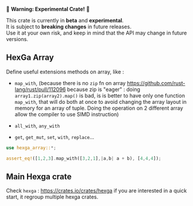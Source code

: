 🚧 **Warning: Experimental Crate!** 🚧

This crate is currently in **beta** and **experimental**.  
It is subject to **breaking changes** in future releases.  
Use it at your own risk, and keep in mind that the API may change in future versions.


## HexGa Array

Define useful extensions methods on array, like :
-  `map_with`, (because there is no `zip` fn on array <https://github.com/rust-lang/rust/pull/112096> because zip is "eager" : doing `array1.zip(array2).map()` is bad, is is better to have only one function `map_with`, that will do both at once to avoid changing the array layout in memory for an array of tuple. Doing the operation on 2 different array allow the compiler to use SIMD instruction)

- `all_with`, `any_with`
- `get`, `get_mut`, `set`, `with`, `replace`...

```rust
use hexga_array::*;

assert_eq!([1,2,3].map_with([3,2,1],|a,b| a + b), [4,4,4]);
```

## Main Hexga crate

Check `hexga` : https://crates.io/crates/hexga if you are interested in a quick start, it regroup multiple hexga crates.